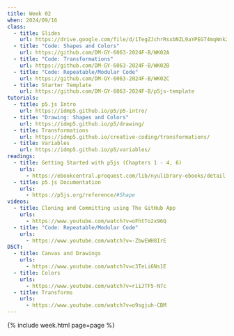 ```yaml
---
title: Week 02
when: 2024/09/16
class:
  - title: Slides
    url: https://drive.google.com/file/d/1TegZJchrRsxbNZL9aYPEGT4mqWnkZwA-/
  - title: "Code: Shapes and Colors"
    url: https://github.com/DM-GY-6063-2024F-B/WK02A
  - title: "Code: Transformations"
    url: https://github.com/DM-GY-6063-2024F-B/WK02B
  - title: "Code: Repeatable/Modular Code"
    url: https://github.com/DM-GY-6063-2024F-B/WK02C
  - title: Starter Template
    url: https://github.com/DM-GY-6063-2024F-B/p5js-template
tutorials:
  - title: p5.js Intro
    url: https://idmp5.github.io/p5/p5-intro/
  - title: "Drawing: Shapes and Colors"
    url: https://idmp5.github.io/p5/drawing/
  - title: Transformations
    url: https://idmp5.github.io/creative-coding/transformations/
  - title: Variables
    url: https://idmp5.github.io/p5/variables/
readings:
  - title: Getting Started with p5js (Chapters 1 - 4, 6)
    urls:
      - https://ebookcentral.proquest.com/lib/nyulibrary-ebooks/detail.action?docID=4333728
  - title: p5.js Documentation
    urls:
      - https://p5js.org/reference/#Shape
videos:
  - title: Cloning and Committing using The GitHub App
    urls:
      - https://www.youtube.com/watch?v=oFhtTo2x96Q
  - title: "Code: Repeatable/Modular Code"
    urls:
      - https://www.youtube.com/watch?v=-ZbwEWH8IrE
DSCT:
  - title: Canvas and Drawings
    urls:
      - https://www.youtube.com/watch?v=c3TeLi6Ns1E
  - title: Colors
    urls:
      - https://www.youtube.com/watch?v=riiJTF5-N7c
  - title: Transforms
    urls:
      - https://www.youtube.com/watch?v=o9sgjuh-CBM
---
```

{% include week.html page=page %}
